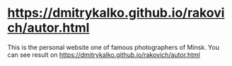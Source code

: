 # https://dmitrykalko.github.io/rakovich/autor.html
This is the personal website one of famous photographers of Minsk.
You can see result on https://dmitrykalko.github.io/rakovich/autor.html
